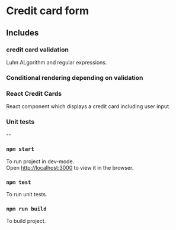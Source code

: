 # Credit card form


## Includes


### credit card validation

Luhn ALgorithm and regular expressions.


### Conditional rendering depending on validation


### React Credit Cards

React component which displays a credit card including user input.


### Unit tests


--


### `npm start`

To run project in dev-mode.\
Open [http://localhost:3000](http://localhost:3000) to view it in the browser.


### `npm test`

To run unit tests.


### `npm run build`

To build project.
